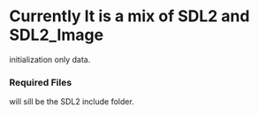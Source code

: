 # Currently It is a mix of SDL2 and SDL2_Image
initialization only data.

### Required Files
will sill be the SDL2 include folder.
